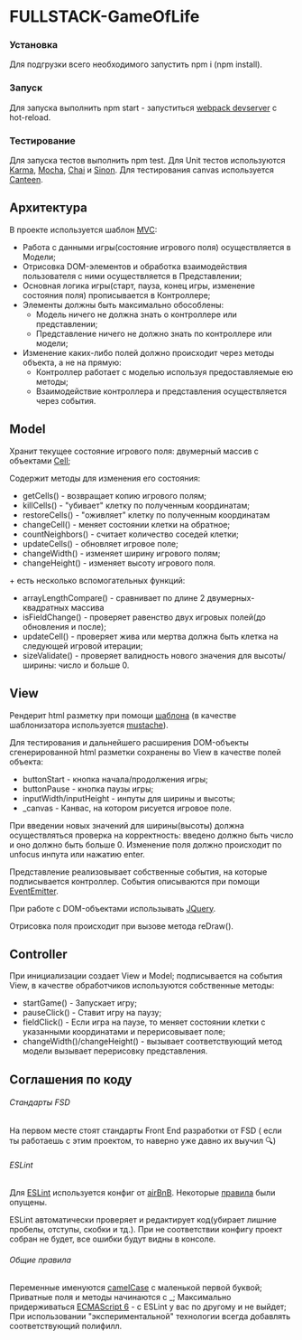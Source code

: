 # FULLSTACK-GameOfLife

### Установка 
Для подгрузки всего необходимого запустить npm i (npm install).

### Запуск
Для запуска выполнить npm start - запуститься [webpack devserver](https://webpack.github.io/docs/webpack-dev-server.html) с hot-reload.

### Тестирование
Для запуска тестов выполнить npm test. 
Для Unit тестов используются [Karma](https://karma-runner.github.io/1.0/index.html), [Mocha](https://mochajs.org/), [Chai](http://chaijs.com/) и [Sinon](http://sinonjs.org/).
Для тестирования canvas используется [Canteen](https://github.com/platfora/Canteen).
## Архитектура

В проекте используется шаблон [MVC](https://ru.wikipedia.org/wiki/Model-View-Controller):
- Работа с данными игры(состояние игрового поля) осуществляется в Модели;
- Отрисовка DOM-элементов и обработка взаимодействия пользователя с ними осуществляется в Представлении;
- Основная логика игры(старт, пауза, конец игры, изменение состояния поля) прописывается в Контроллере;
- Элементы должны быть максимально обособлены:
  - Модель ничего не должна знать о контроллере или представлении;
  - Представление ничего не должно знать по контроллере или модели;
- Изменение каких-либо полей должно происходит через методы объекта, а не на прямую:
  - Контроллер работает с моделью используя предоставляемые ею методы;
  - Взаимодействие контроллера и представления осуществляется через события.

## Model
 Хранит текущее состояние игрового поля: двумерный массив с объектами [Cell](src/Model/Cell.js);
 
 Содержит методы для изменения его состояния:
 - getCells() - возвращает копию игрового полям;
 - killCells() - "убивает" клетку по полученным координатам;
 - restoreCells() - "оживляет" клетку по полученным координатам
 - changeCell() - меняет состоянии клетки на обратное;
 - countNeighbors() - считает количество соседей клетки;
 - updateCells() - обновляет игровое поле;
 - changeWidth() - изменяет ширину игрового полям;
 - changeHeight() - изменяет высоту игрового поля.
 
 \+ есть несколько вспомогательных функций:
 - arrayLengthCompare() - сравнивает по длине 2 двумерных-квадратных массива
 - isFieldChange() - проверяет равенство двух игровых полей(до обновления и после);
 - updateCell() - проверяет жива или мертва должна быть клетка на следующей игровой итерации;
 - sizeValidate() - проверяет валидность нового значения для высоты/ширины: число и больше 0.
 
 ## View
 
 Рендерит html разметку при помощи [шаблона](src/View/Template.js) (в качестве шаблонизатора используется [mustache](https://github.com/janl/mustache.js)).
 
 Для тестирования и дальнейшего расширения DOM-объекты сгенерированной html разметки сохранены во View в качестве полей объекта:
 - buttonStart - кнопка начала/продолжения игры;
 - buttonPause - кнопка паузы игры;
 - inputWidth/inputHeight - инпуты для ширины и высоты;
 - _canvas - Канвас, на котором рисуется игровое поле.
 
 При введении новых значений для ширины(высоты) должна осуществляться проверка на корректность: введено должно быть число и оно должно быть больше 0. 
 Изменение поля должно происходит по unfocus инпута или нажатию enter. 
 
 Представление реализовывает собственные события, на которые подписывается контроллер. 
 События описываются при помощи [EventEmitter](src/View/EventEmitter.js).
 
 При работе с DOM-объектами использывать [JQuery](https://jquery.com/).
 
 Отрисовка поля происходит при вызове метода reDraw().
 
 ## Controller
 
 При инициализации создает View и Model; подписывается на события View, в качестве обработчиков используются собственные методы:
 
 - startGame() - Запускает игру;
 - pauseClick() - Ставит игру на паузу;
 - fieldClick() - Если игра на паузе, то меняет состоянии клетки с указанными координатами и перерисовывает поле;
 - changeWidth()/changeHeight() - вызывает соответствующий метод модели вызывает перерисовку представления.
 
 ## Соглашения по коду
 
 ###### Стандарты FSD
  На первом месте стоят стандарты Front End разработки от FSD ( если ты работаешь с этим проектом, то наверно уже давно их выучил :mag:)
 
 ###### ESLint
 Для [ESLint](http://eslint.org/) используется конфиг от [airBnB](https://www.npmjs.com/package/eslint-config-airbnb-base). 
 Некоторые [правила](.eslintrc) были опущены.
 
 ESLint автоматически проверяет и редактирует код(убирает лишние пробелы, отступы, скобки и тд.). При не соответствии конфигу проект собран не будет, все ошибки будут видны в консоле.
 
  ###### Общие правила
  Переменные именуются [camelCase](https://en.wikipedia.org/wiki/Camel_case) c маленькой первой буквой;
  Приватные поля и методы начинаются с _;
  Максимально придерживаться [ECMAScript 6](http://es6-features.org/#Constants) - с ESLint у вас по другому и не выйдет;
  При использовании "экспериментальной" технологии всегда добавлять соответствующий полифилл.
 
